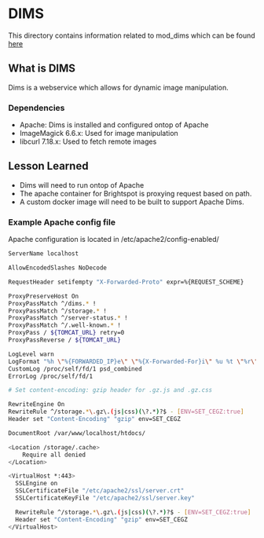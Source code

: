 # DIMS

This directory contains information related to mod_dims which can be found [here](https://github.com/beetlebugorg/mod_dims/)

## What is DIMS

Dims is a webservice which allows for dynamic image manipulation.

### Dependencies

- Apache: Dims is installed and configured ontop of Apache
- ImageMagick 6.6.x: Used for image manipulation
- libcurl 7.18.x: Used to fetch remote images

## Lesson Learned

- Dims will need to run ontop of Apache
- The apache container for Brightspot is proxying request based on path.
- A custom docker image will need to be built to support Apache Dims.

### Example Apache config file

Apache configuration is located in /etc/apache2/config-enabled/

```sh
ServerName localhost

AllowEncodedSlashes NoDecode

RequestHeader setifempty "X-Forwarded-Proto" expr=%{REQUEST_SCHEME}

ProxyPreserveHost On
ProxyPassMatch ^/dims.* !
ProxyPassMatch ^/storage.* !
ProxyPassMatch ^/server-status.* !
ProxyPassMatch ^/.well-known.* !
ProxyPass / ${TOMCAT_URL} retry=0
ProxyPassReverse / ${TOMCAT_URL}

LogLevel warn
LogFormat "%h \"%{FORWARDED_IP}e\" \"%{X-Forwarded-For}i\" %u %t \"%r\" %>s %D \"%{Referer}i\" \"%{User-Agent}i\" %b %V" psd_combined
CustomLog /proc/self/fd/1 psd_combined
ErrorLog /proc/self/fd/1

# Set content-encoding: gzip header for .gz.js and .gz.css

RewriteEngine On
RewriteRule ^/storage.*\.gz\.(js|css)(\?.*)?$ - [ENV=SET_CEGZ:true]
Header set "Content-Encoding" "gzip" env=SET_CEGZ

DocumentRoot /var/www/localhost/htdocs/

<Location /storage/.cache>
    Require all denied
</Location>

<VirtualHost *:443>
  SSLEngine on
  SSLCertificateFile "/etc/apache2/ssl/server.crt"
  SSLCertificateKeyFile "/etc/apache2/ssl/server.key"

  RewriteRule ^/storage.*\.gz\.(js|css)(\?.*)?$ - [ENV=SET_CEGZ:true]
  Header set "Content-Encoding" "gzip" env=SET_CEGZ
</VirtualHost>
```
